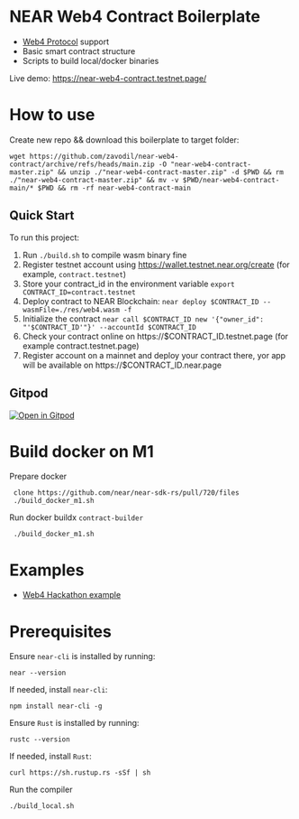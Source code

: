 NEAR Web4 Contract Boilerplate 
======

- [Web4 Protocol](https://web4.near.page/) support
- Basic smart contract structure
- Scripts to build local/docker binaries

Live demo: https://near-web4-contract.testnet.page/

How to use
======
Create new repo && download this boilerplate to target folder: 

```
wget https://github.com/zavodil/near-web4-contract/archive/refs/heads/main.zip -O "near-web4-contract-master.zip" && unzip ./"near-web4-contract-master.zip" -d $PWD && rm ./"near-web4-contract-master.zip" && mv -v $PWD/near-web4-contract-main/* $PWD && rm -rf near-web4-contract-main
```

## Quick Start
To run this project:

1. Run `./build.sh` to compile wasm binary fine
2. Register testnet account using https://wallet.testnet.near.org/create (for example, `contract.testnet`)
3. Store your contract_id in the environment variable `export CONTRACT_ID=contract.testnet`
4. Deploy contract to NEAR Blockchain: `near deploy $CONTRACT_ID --wasmFile=./res/web4.wasm -f`
5. Initialize the contract `near call $CONTRACT_ID new '{"owner_id": "'$CONTRACT_ID'"}' --accountId $CONTRACT_ID`
6. Check your contract online on https://$CONTRACT_ID.testnet.page (for example contract.testnet.page)
7. Register account on a mainnet and deploy your contract there, yor app will be available on https://$CONTRACT_ID.near.page

## Gitpod

[![Open in Gitpod](https://gitpod.io/button/open-in-gitpod.svg)](https://gitpod.io/#https://github.com/zavodil/near-web4-contract)

Build docker on M1
===
Prepare docker
```
 clone https://github.com/near/near-sdk-rs/pull/720/files
 ./build_docker_m1.sh
```

Run docker buildx `contract-builder`
``` 
 ./build_docker_m1.sh
```

Examples
===
- [Web4 Hackathon example](https://github.com/zavodil/web4-hackathon-example)

Prerequisites
===

Ensure `near-cli` is installed by running:

```
near --version
```

If needed, install `near-cli`:

```
npm install near-cli -g
```

Ensure `Rust` is installed by running:

```
rustc --version
```

If needed, install `Rust`:

```
curl https://sh.rustup.rs -sSf | sh
```

Run the compiler

```
./build_local.sh
```
